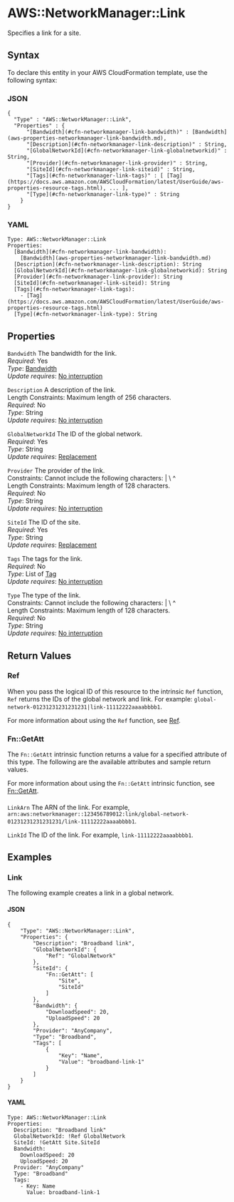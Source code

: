 # AWS::NetworkManager::Link<a name="aws-resource-networkmanager-link"></a>

Specifies a link for a site\.

## Syntax<a name="aws-resource-networkmanager-link-syntax"></a>

To declare this entity in your AWS CloudFormation template, use the following syntax:

### JSON<a name="aws-resource-networkmanager-link-syntax.json"></a>

```
{
  "Type" : "AWS::NetworkManager::Link",
  "Properties" : {
      "[Bandwidth](#cfn-networkmanager-link-bandwidth)" : [Bandwidth](aws-properties-networkmanager-link-bandwidth.md),
      "[Description](#cfn-networkmanager-link-description)" : String,
      "[GlobalNetworkId](#cfn-networkmanager-link-globalnetworkid)" : String,
      "[Provider](#cfn-networkmanager-link-provider)" : String,
      "[SiteId](#cfn-networkmanager-link-siteid)" : String,
      "[Tags](#cfn-networkmanager-link-tags)" : [ [Tag](https://docs.aws.amazon.com/AWSCloudFormation/latest/UserGuide/aws-properties-resource-tags.html), ... ],
      "[Type](#cfn-networkmanager-link-type)" : String
    }
}
```

### YAML<a name="aws-resource-networkmanager-link-syntax.yaml"></a>

```
Type: AWS::NetworkManager::Link
Properties: 
  [Bandwidth](#cfn-networkmanager-link-bandwidth): 
    [Bandwidth](aws-properties-networkmanager-link-bandwidth.md)
  [Description](#cfn-networkmanager-link-description): String
  [GlobalNetworkId](#cfn-networkmanager-link-globalnetworkid): String
  [Provider](#cfn-networkmanager-link-provider): String
  [SiteId](#cfn-networkmanager-link-siteid): String
  [Tags](#cfn-networkmanager-link-tags): 
    - [Tag](https://docs.aws.amazon.com/AWSCloudFormation/latest/UserGuide/aws-properties-resource-tags.html)
  [Type](#cfn-networkmanager-link-type): String
```

## Properties<a name="aws-resource-networkmanager-link-properties"></a>

`Bandwidth`  <a name="cfn-networkmanager-link-bandwidth"></a>
The bandwidth for the link\.  
*Required*: Yes  
*Type*: [Bandwidth](aws-properties-networkmanager-link-bandwidth.md)  
*Update requires*: [No interruption](https://docs.aws.amazon.com/AWSCloudFormation/latest/UserGuide/using-cfn-updating-stacks-update-behaviors.html#update-no-interrupt)

`Description`  <a name="cfn-networkmanager-link-description"></a>
A description of the link\.  
Length Constraints: Maximum length of 256 characters\.  
*Required*: No  
*Type*: String  
*Update requires*: [No interruption](https://docs.aws.amazon.com/AWSCloudFormation/latest/UserGuide/using-cfn-updating-stacks-update-behaviors.html#update-no-interrupt)

`GlobalNetworkId`  <a name="cfn-networkmanager-link-globalnetworkid"></a>
The ID of the global network\.  
*Required*: Yes  
*Type*: String  
*Update requires*: [Replacement](https://docs.aws.amazon.com/AWSCloudFormation/latest/UserGuide/using-cfn-updating-stacks-update-behaviors.html#update-replacement)

`Provider`  <a name="cfn-networkmanager-link-provider"></a>
The provider of the link\.  
Constraints: Cannot include the following characters: \| \\ ^  
Length Constraints: Maximum length of 128 characters\.  
*Required*: No  
*Type*: String  
*Update requires*: [No interruption](https://docs.aws.amazon.com/AWSCloudFormation/latest/UserGuide/using-cfn-updating-stacks-update-behaviors.html#update-no-interrupt)

`SiteId`  <a name="cfn-networkmanager-link-siteid"></a>
The ID of the site\.  
*Required*: Yes  
*Type*: String  
*Update requires*: [Replacement](https://docs.aws.amazon.com/AWSCloudFormation/latest/UserGuide/using-cfn-updating-stacks-update-behaviors.html#update-replacement)

`Tags`  <a name="cfn-networkmanager-link-tags"></a>
The tags for the link\.  
*Required*: No  
*Type*: List of [Tag](https://docs.aws.amazon.com/AWSCloudFormation/latest/UserGuide/aws-properties-resource-tags.html)  
*Update requires*: [No interruption](https://docs.aws.amazon.com/AWSCloudFormation/latest/UserGuide/using-cfn-updating-stacks-update-behaviors.html#update-no-interrupt)

`Type`  <a name="cfn-networkmanager-link-type"></a>
The type of the link\.  
Constraints: Cannot include the following characters: \| \\ ^  
Length Constraints: Maximum length of 128 characters\.  
*Required*: No  
*Type*: String  
*Update requires*: [No interruption](https://docs.aws.amazon.com/AWSCloudFormation/latest/UserGuide/using-cfn-updating-stacks-update-behaviors.html#update-no-interrupt)

## Return Values<a name="aws-resource-networkmanager-link-return-values"></a>

### Ref<a name="aws-resource-networkmanager-link-return-values-ref"></a>

When you pass the logical ID of this resource to the intrinsic `Ref` function, `Ref` returns the IDs of the global network and link\. For example: `global-network-01231231231231231|link-11112222aaaabbbb1`\.

For more information about using the `Ref` function, see [Ref](https://docs.aws.amazon.com/AWSCloudFormation/latest/UserGuide/intrinsic-function-reference-ref.html)\.

### Fn::GetAtt<a name="aws-resource-networkmanager-link-return-values-fn--getatt"></a>

The `Fn::GetAtt` intrinsic function returns a value for a specified attribute of this type\. The following are the available attributes and sample return values\.

For more information about using the `Fn::GetAtt` intrinsic function, see [Fn::GetAtt](https://docs.aws.amazon.com/AWSCloudFormation/latest/UserGuide/intrinsic-function-reference-getatt.html)\.

#### <a name="aws-resource-networkmanager-link-return-values-fn--getatt-fn--getatt"></a>

`LinkArn`  <a name="LinkArn-fn::getatt"></a>
The ARN of the link\. For example, `arn:aws:networkmanager::123456789012:link/global-network-01231231231231231/link-11112222aaaabbbb1`\.

`LinkId`  <a name="LinkId-fn::getatt"></a>
The ID of the link\. For example, `link-11112222aaaabbbb1`\.

## Examples<a name="aws-resource-networkmanager-link--examples"></a>

### Link<a name="aws-resource-networkmanager-link--examples--Link"></a>

The following example creates a link in a global network\.

#### JSON<a name="aws-resource-networkmanager-link--examples--Link--json"></a>

```
{
    "Type": "AWS::NetworkManager::Link",
    "Properties": {
        "Description": "Broadband link",
        "GlobalNetworkId": {
            "Ref": "GlobalNetwork"
        },
        "SiteId": {
            "Fn::GetAtt": [
                "Site",
                "SiteId"
            ]
        },
        "Bandwidth": {
            "DownloadSpeed": 20,
            "UploadSpeed": 20
        },
        "Provider": "AnyCompany",
        "Type": "Broadband",
        "Tags": [
            {
                "Key": "Name",
                "Value": "broadband-link-1"
            }
        ]
    }
}
```

#### YAML<a name="aws-resource-networkmanager-link--examples--Link--yaml"></a>

```
Type: AWS::NetworkManager::Link
Properties:
  Description: "Broadband link"
  GlobalNetworkId: !Ref GlobalNetwork
  SiteId: !GetAtt Site.SiteId
  Bandwidth:
    DownloadSpeed: 20
    UploadSpeed: 20
  Provider: "AnyCompany"
  Type: "Broadband"
  Tags:
    - Key: Name
      Value: broadband-link-1
```